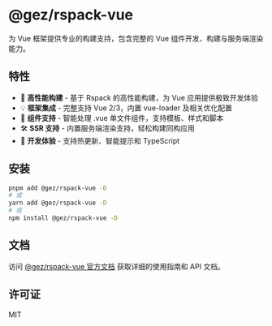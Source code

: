 # @gez/rspack-vue

为 Vue 框架提供专业的构建支持，包含完整的 Vue 组件开发、构建与服务端渲染能力。

## 特性

- 🚀 **高性能构建** - 基于 Rspack 的高性能构建，为 Vue 应用提供极致开发体验
- 💡 **框架集成** - 完整支持 Vue 2/3，内置 vue-loader 及相关优化配置
- 🎨 **组件支持** - 智能处理 .vue 单文件组件，支持模板、样式和脚本
- 🛠️ **SSR 支持** - 内置服务端渲染支持，轻松构建同构应用
- 🔧 **开发体验** - 支持热更新、智能提示和 TypeScript

## 安装

```bash
pnpm add @gez/rspack-vue -D
# 或
yarn add @gez/rspack-vue -D
# 或
npm install @gez/rspack-vue -D
```

## 文档

访问 [@gez/rspack-vue 官方文档](https://www.esm-link.com/api/app/rspack-vue.html) 获取详细的使用指南和 API 文档。

## 许可证

MIT